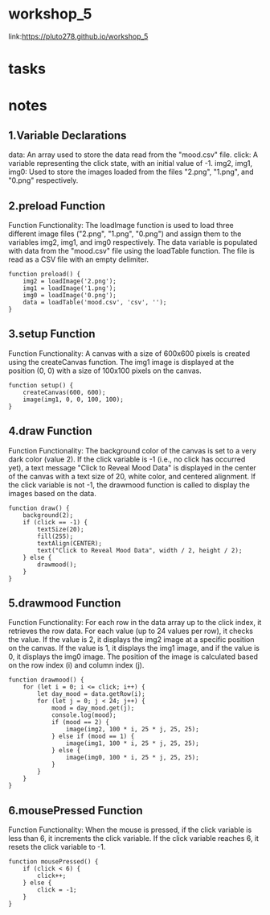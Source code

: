 # workshop_5
link:https://pluto278.github.io/workshop_5

# tasks

# notes

## 1.Variable Declarations
data: An array used to store the data read from the "mood.csv" file.
click: A variable representing the click state, with an initial value of -1.
img2, img1, img0: Used to store the images loaded from the files "2.png", "1.png", and "0.png" respectively.

## 2.preload Function
Function Functionality:
The loadImage function is used to load three different image files ("2.png", "1.png", "0.png") and assign them to the variables img2, img1, and img0 respectively.
The data variable is populated with data from the "mood.csv" file using the loadTable function. The file is read as a CSV file with an empty delimiter.
```
function preload() {
    img2 = loadImage('2.png');
    img1 = loadImage('1.png');
    img0 = loadImage('0.png');
    data = loadTable('mood.csv', 'csv', '');
}
```

## 3.setup Function
Function Functionality:
A canvas with a size of 600x600 pixels is created using the createCanvas function.
The img1 image is displayed at the position (0, 0) with a size of 100x100 pixels on the canvas.
```
function setup() {
    createCanvas(600, 600);
    image(img1, 0, 0, 100, 100);
}
```

## 4.draw Function
Function Functionality:
The background color of the canvas is set to a very dark color (value 2).
If the click variable is -1 (i.e., no click has occurred yet), a text message "Click to Reveal Mood Data" is displayed in the center of the canvas with a text size of 20, white color, and centered alignment.
If the click variable is not -1, the drawmood function is called to display the images based on the data.
```
function draw() {
    background(2);
    if (click == -1) {
        textSize(20);
        fill(255);
        textAlign(CENTER);
        text("Click to Reveal Mood Data", width / 2, height / 2);
    } else {
        drawmood();
    }
}
```

## 5.drawmood Function
Function Functionality:
For each row in the data array up to the click index, it retrieves the row data.
For each value (up to 24 values per row), it checks the value. If the value is 2, it displays the img2 image at a specific position on the canvas. If the value is 1, it displays the img1 image, and if the value is 0, it displays the img0 image. The position of the image is calculated based on the row index (i) and column index (j).
```
function drawmood() {
    for (let i = 0; i <= click; i++) {
        let day_mood = data.getRow(i);
        for (let j = 0; j < 24; j++) {
            mood = day_mood.get(j);
            console.log(mood);
            if (mood == 2) {
                image(img2, 100 * i, 25 * j, 25, 25);
            } else if (mood == 1) {
                image(img1, 100 * i, 25 * j, 25, 25);
            } else {
                image(img0, 100 * i, 25 * j, 25, 25);
            }
        }
    }
}
```

## 6.mousePressed Function
Function Functionality:
When the mouse is pressed, if the click variable is less than 6, it increments the click variable. If the click variable reaches 6, it resets the click variable to -1.
```
function mousePressed() {
    if (click < 6) {
        click++;
    } else {
        click = -1;
    }
}
```
